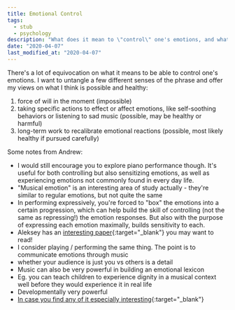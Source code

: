 ```yaml
---
title: Emotional Control
tags:
  - stub
  - psychology
description: "What does it mean to \"control\" one's emotions, and what's healthy or even possible?"
date: "2020-04-07"
last_modified_at: "2020-04-07"
---
```


There's a lot of equivocation on what it means to be able to control one's emotions. I want to untangle a few different senses of the phrase and offer my views on what I think is possible and healthy:

1. force of will in the moment (impossible)
2. taking specific actions to effect or affect emotions, like self-soothing behaviors or listening to sad music (possible, may be healthy or harmful)
3. long-term work to recalibrate emotional reactions (possible, most likely healthy if pursued carefully)

Some notes from Andrew:

* I would still encourage you to explore piano performance though. It's useful for both controlling but also sensitizing emotions, as well as experiencing emotions not commonly found in every day life.
* "Musical emotion" is an interesting area of study actually - they're similar to regular emotions, but not quite the same
* In performing expressively, you're forced to "box" the emotions into a certain progression, which can help build the skill of controlling (not the same as repressing!) the emotion responses. But also with the purpose of expressing each emotion maximally, builds sensitivity to each.
* Aleksey has an [interesting paper](https://www.academia.edu/8648360/Can_Music_Hurt_-_Music_and_Violence){:target="&lowbar;blank"} you may want to read!
* I consider playing / performing the same thing. The point is to communicate emotions through music
* whether your audience is just you vs others is a detail
* Music can also be very powerful in building an emotional lexicon
* Eg. you can teach children to experience dignity in a musical context well before they would experience it in real life
* Developmentally very powerful
* [In case you find any of it especially interesting](http://www.alekseynikolsky.com/research){:target="&lowbar;blank"}
